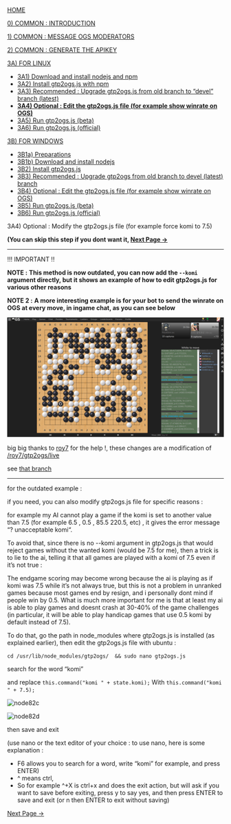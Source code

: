 [HOME](https://github.com/wonderingabout/gtp2ogs-tutorial)

[0) COMMON : INTRODUCTION](/docs/0-common-introduction.md)

[1) COMMON : MESSAGE OGS MODERATORS](/docs/1-common-message-ogs-moderators.md)

[2) COMMON : GENERATE THE APIKEY](/docs/2-common-generate-the-apikey.md)

[3A) FOR LINUX](/docs/3A0-FOR-LINUX.md)
  - [3A1) Download and install nodejs and npm](/docs/3A1-linux-download-install-nodejs.md)
  - [3A2) Install gtp2ogs.js with npm](/docs/3A2-linux-install-gt2ogs-js-with-npm.md)
  - [3A3) Recommended : Upgrade gtp2ogs.js from old branch to “devel” branch (latest)](/docs/3A3-linux-optional-upgrade-to-devel.md)
  - [**3A4) Optional : Edit the gtp2ogs.js file (for example show winrate on OGS)**](3A4-linux-optional-edit-gtp2ogs-js-file.md)
  - [3A5) Run gtp2ogs.js (beta)](/docs/3A5-linux-run-gtp2ogs-js-beta.md)
  - [3A6) Run gtp2ogs.js (official)](/docs/3A6-linux-run-gtp2ogs-js-beta.md)


[3B) FOR WINDOWS](/docs/3B0-FOR-WINDOWS.md)

  - [3B1a) Preparations](/docs/3B1a-windows-preparations.md)
  - [3B1b) Download and install nodejs](/docs/3B1b-windows-download-install-nodejs.md)
  - [3B2) Install gtp2ogs.js](/docs/3B2-windows-install-gt2ogs-js-with-npm.md)
  - [3B3) Recommended : Upgrade gtp2ogs from old branch to devel (latest) branch](/docs/3B3-windows-optional-upgrade-to-devel.md)
  - [3B4) Optional : Edit the gtp2ogs.js file (for example show winrate on OGS)](/docs/3B4-windows-optional-edit-gtp2ogs-js-file.md)
  - [3B5) Run gtp2ogs.js (beta)](/docs/3B5-windows-run-gtp2ogs-js-beta.md)
  - [3B6) Run gtp2ogs.js (official)](/docs/3B6-windows-run-gtp2ogs-js-beta.md)

3A4) Optional : Modify the gtp2ogs.js file (for example force komi to 7.5)

**(You can skip this step if you dont want it, [Next Page ->](/docs/3A5-linux-run-gtp2ogs-js-beta.md)**


--------------------

!!! IMPORTANT !!

**NOTE :**
**This method is now outdated, you can now add the `--komi` argument directly, but it shows an example of how to edit gtp2ogs.js for various other reasons**

**NOTE 2 :**
**A more interesting example is for your bot to send the winrate on OGS at every move, in ingame chat, as you can see below**

![phoenixgo-text-winrate](/pictures/phoenixgo-text-winrate.png)

big big thanks to [roy7](https://github.com/roy7) for the help !, these 
changes are a modification of 
[/roy7/gtp2ogs/live](https://github.com/roy7/gtp2ogs/tree/live)

see 
[that branch](https://github.com/wonderingabout/gtp2ogs/tree/roy7live-textonly-phoenixgo)

------------------
 
for the outdated example : 

if you need, you can also modify gtp2ogs.js file for specific reasons : 

for example my AI cannot play a game if the komi is set to another value 
than 7.5 (for example 6.5 , 0.5 , 85.5 220.5, etc) , it gives the error 
message “? unacceptable komi“.

To avoid that, since there is no --komi argument in gtp2ogs.js that would 
reject games without the wanted komi (would be 7.5 for me), then a trick is 
to lie to the ai, telling it that all games are played with a komi of 7.5 
even if it’s not true : 

The endgame scoring may become wrong because the ai is playing as if komi 
was 7.5 while it’s not always true, but this is not a problem in unranked 
games because most games end by resign, and i personally dont mind if people 
win by 0.5. What is much more important for me is that at least my ai is 
able to play games and doesnt crash at 30-40% of the game challenges (in 
particular, it will be able to play handicap games that use 0.5 komi by 
default instead of 7.5).

To do that, go the path in node_modules where gtp2ogs.js is installed 
(as explained earlier), then edit the gtp2ogs.js file with ubuntu : 

```
cd /usr/lib/node_modules/gtp2ogs/  && sudo nano gtp2ogs.js
```

search for the word “komi”

and replace 
`this.command("komi " + state.komi);`
With
`this.command("komi " + 7.5);`

![node82c](https://github.com/wonderingabout/gtp2ogs-tutorial/blob/master/pictures/node82g4v2.png?raw=true)

![node82d](https://github.com/wonderingabout/gtp2ogs-tutorial/blob/master/pictures/node82g4z9.png?raw=true)

then save and exit

(use nano or the text editor of your choice : to use nano, here is 
some explanation :
- F6 allows you to search for a word, write “komi” for example, and 
press ENTER)
- ^ means ctrl,
- So for example  ^+X is ctrl+x and does the exit action, but will 
ask if you want to save before exiting, press y to say yes, and 
then press ENTER to save and exit (or n then ENTER to exit without 
saving)

[Next Page ->](/docs/3A5-linux-run-gtp2ogs-js-beta.md)

